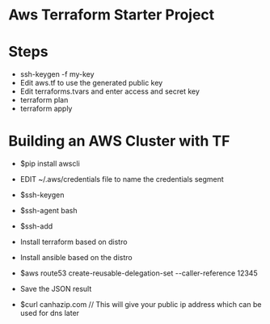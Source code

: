# Aws Terraform Starter Project

# Steps
* ssh-keygen -f my-key
* Edit aws.tf to use the generated public key
* Edit terraforms.tvars and enter access and secret key
* terraform plan
* terraform apply 

# Building an AWS Cluster with TF
* $pip install awscli

* EDIT ~/.aws/credentials file to name the credentials segment
* $ssh-keygen
* $ssh-agent bash
* $ssh-add <path to key>
  
* Install terraform  based on distro
* Install ansible based on the distro

* $aws route53 create-reusable-delegation-set --caller-reference 12345
* Save the JSON result
* $curl canhazip.com  // This will give your public ip address which can be used for dns later
